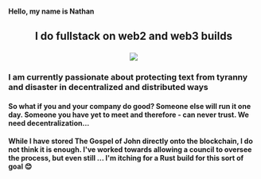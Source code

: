 #### Hello, my name is Nathan

## <p align="center">I do fullstack on web2 and web3 builds</p>

<p align="center">
  <a href="https://skillicons.dev">
    <img src="https://skillicons.dev/icons?i=solidity,react,nextjs,ts,js,tailwind,graphql,postgres,rust" />
  </a>
</p>

### I am currently passionate about protecting text from tyranny and disaster in decentralized and distributed ways

#### So what if you and your company do good? Someone else will run it one day. Someone you have yet to meet and therefore - can never trust. We need decentralization...

#### While I have stored The Gospel of John directly onto the blockchain, I do not think it is enough. I've worked towards allowing a council to oversee the process, but even still ... I'm itching for a Rust build for this sort of goal 😊
